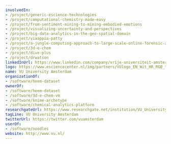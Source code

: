 ```yaml
---
involvedIn:
- /project/generic-escience-technologies
- /project/computational-chemistry-made-easy
- /project/from-sentiment-mining-to-mining-embodied-emotions
- /project/visualizing-uncertainty-and-perspectives
- /project/big-data-analytics-in-the-geo-spatial-domain
- /project/viaappia-patty
- /project/a-jungle-computing-approach-to-large-scale-online-forensic-analysis
- /project/3d-e-chem
- /project/dive-plus
- /project/drwatson
linkedInUrl: https://www.linkedin.com/company/vrije-universiteit-amsterdam
logo: https://www.esciencecenter.nl/img/partners/VUlogo_EN_Wit_HR_RGB_tcm9-201385.png
name: VU University Amsterdam
organizationOf:
- /software/heem-dataset
ownerOf:
- /software/heem-dataset
- /software/3d-e-chem-vm
- /software/knime-archetype
- /software/chemical-analytics-platform
researchgateUrl: https://www.researchgate.net/institution/VU_University_Amsterdam
tagLine: VU University Amsterdam
twitterUrl: https://twitter.com/vuamsterdam
userOf:
- /software/noodles
website: http://www.vu.nl/
---
```

